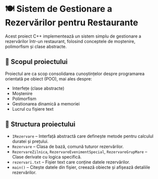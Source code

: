 # 🍽 Sistem de Gestionare a Rezervărilor pentru Restaurante

Acest proiect C++ implementează un sistem simplu de gestionare a rezervărilor într-un restaurant, folosind conceptele de moștenire, polimorfism și clase abstracte.

## 🎯 Scopul proiectului

Proiectul are ca scop consolidarea cunoștințelor despre programarea orientată pe obiect (POO), mai ales despre:
- Interfețe (clase abstracte)
- Moștenire
- Polimorfism
- Gestionarea dinamică a memoriei
- Lucrul cu fișiere text

## 📂 Structura proiectului

- `IRezervare` – Interfață abstractă care definește metode pentru calculul duratei și prețului.
- `Rezervare` – Clasa de bază, comună tuturor rezervărilor.
- `RezervareZilnica`, `RezervareEvenimentSpecial`, `RezervareGrupMare` – Clase derivate cu logica specifică.
- `rezervari.txt` – Fișier text care conține datele rezervărilor.
- `main()` – Citește datele din fișier, creează obiecte și afișează detaliile rezervărilor.
